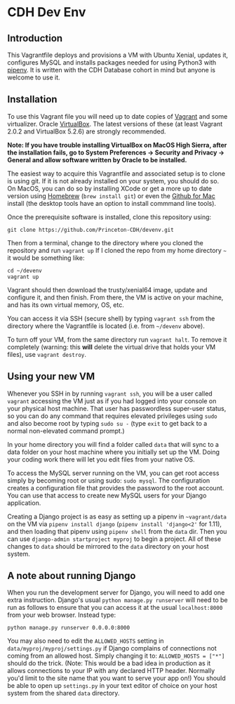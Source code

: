 # CDH Dev Env

## Introduction

This Vagrantfile deploys and provisions a VM with Ubuntu Xenial, updates it,
configures MySQL and installs packages needed for using Python3 with [pipenv](https://github.com/pypa/pipenv). It is written with the CDH Database cohort in mind
but anyone is welcome to use it.

## Installation

To use this Vagrant file you will need up to date copies of [Vagrant](https://www.vagrantup.com/downloads.html) and some virtualizer. Oracle
[VirtualBox](https://www.virtualbox.org/wiki/Downloads). The latest versions of these
(at least Vagrant 2.0.2 and VirtualBox 5.2.6) are strongly recommended.

**Note: If you have trouble installing VirtualBox on MacOS High Sierra, after the
installation fails, go to System Preferences -> Security and Privacy -> General and allow
software written by Oracle to be installed.**


The easiest way to acquire this Vagrantfile and associated setup is to clone is using git.
If it is not already installed on your system, you should do so. On MacOS, you can do so by
installing XCode or get a more up to date version using [Homebrew](https://brew.sh/)
(`brew install git`) or even the [Github for Mac](https://desktop.github.com/) install
(the desktop tools have an option to install commmand line tools).

Once the prerequisite software is installed, clone this repository using:

`git clone https://github.com/Princeton-CDH/devenv.git`

Then from a terminal, change to the directory where you cloned the repository and run `vagrant up`
If I cloned the repo from my home directory `~` it would be something like:

```
cd ~/devenv
vagrant up
```

Vagrant should then download the trusty/xenial64 image, update and configure it, and then
finish. From there, the VM is active on your machine, and has its own virtual memory, OS, etc.

You can access it via SSH (secure shell) by typing `vagrant ssh` from the directory where
the Vagrantfile is located (i.e. from `~/devenv` above).

To turn off your VM, from the same directory run `vagrant halt`. To remove it completely
(warning: this **will** delete the virtual drive that holds your VM files), use `vagrant destroy`.


## Using your new VM

Whenever you SSH in by running `vagrant ssh`, you will be a user called `vagrant` accessing the VM just as if you had logged into your console on your physical host machine.
That user has passwordless super-user status, so you can do any command that requires
elevated privileges using `sudo` and also become root by typing `sudo su -`
(type `exit` to get back to a normal non-elevated command prompt.)

In your home directory you will find a folder called `data` that will sync to a data folder
on your host machine where you initially set up the VM. Doing your coding work there will
let you edit files from your native OS.

To access the MySQL server running on the VM, you can get root access simply by becoming root
or using sudo: `sudo mysql`. The configuration creates a configuration file that provides
the password to the root account. You can use that access to create new MySQL users for your
Django application.

Creating a Django project is as easy as setting up a pipenv in `~vagrant/data` on the VM via
`pipenv install django` (`pipenv install 'django<2'` for 1.11), and then loading that pipenv
using `pipenv shell` from the `data` dir. Then you can use `django-admin startproject myproj` to
begin a project. All of these changes to `data` should be mirrored to the `data` directory on
your host system.

## A note about running Django

When you run the development server for Django, you will need to add one extra instruction.
Django's usual `python manage.py runserver` will need to be run as follows to ensure that you
can access it at the usual `localhost:8000` from your web browser. Instead type:

`python manage.py runserver 0.0.0.0:8000`

You may also need to edit the `ALLOWED_HOSTS` setting in `data/myproj/myproj/settings.py` if
Django complains of connections not coming from an allowed host. Simply changing it to:
`ALLOWED_HOSTS = ["*"]` should do the trick. (Note: This would be a bad idea in production
as it allows connections to your IP with any declared HTTP header. Normally you'd limit to the
site name that you want to serve your app on!) You should be able to open up `settings.py` in
your text editor of choice on your host system from the shared `data` directory.
